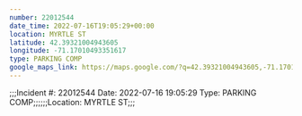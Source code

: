 ```yaml
---
number: 22012544
date_time: 2022-07-16T19:05:29+00:00
location: MYRTLE ST
latitude: 42.39321004943605
longitude: -71.17010493351617
type: PARKING COMP
google_maps_link: https://maps.google.com/?q=42.39321004943605,-71.17010493351617
---
```


;;;Incident #: 22012544  Date: 2022-07-16 19:05:29   Type: PARKING COMP;;;;;;Location: MYRTLE ST;;;
